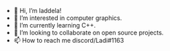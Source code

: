 - 👋 Hi, I’m laddela!
- 👀 I’m interested in computer graphics.
- 🌱 I’m currently learning C++.
- 💞️ I’m looking to collaborate on open source projects.
- 📫 How to reach me discord/Ladi#1163

<!---
Laddela/Laddela is a ✨ special ✨ repository because its `README.md` (this file) appears on your GitHub profile.
You can click the Preview link to take a look at your changes.
--->
